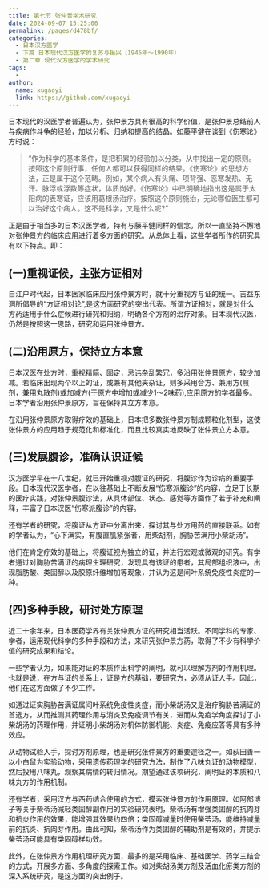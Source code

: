 ```yaml
---
title: 第七节 张仲景学术研究
date: 2024-09-07 15:25:06
permalink: /pages/d478bf/
categories:
  - 日本汉方医学
  - 下篇 日本现代汉方医学的复苏与振兴（1945年～1990年）
  - 第二章 现代汉方医学的学术研究
tags:
  - 
author: 
  name: xugaoyi
  link: https://github.com/xugaoyi
---
```

日本现代的汉医学者普遍认为，张仲景方具有很高的科学价值，是张仲景总结前人与疾病作斗争的经验，加以分析、归纳和提高的结晶。如藤平健在谈到《伤寒论》方时说：
>“作为科学的基本条件，是把积累的经验加以分类，从中找出一定的原则。按照这个原则行事，任何人都可以获得同样的结果。《伤寒论》的思想方法，正是属于这个范畴。例如，某个病人有头痛、项背强、恶寒发热、无汗、脉浮或浮数等症状，体质尚好。《伤寒论》中已明确地指出这是属于太阳病的表寒证，应该用葛根汤治疗。按照这个原则施治，无论哪位医生都可以治好这个病人。这不是科学，又是什么呢?”

正是由于相当多的日本汉医学者，持有与藤平健同样的信念，所以一直坚持不懈地对张仲景方的临床应用进行着多方面的研究。从总体上看，这些学者所作的研究具有以下特点。即：

## (一)重视证候，主张方证相对
自江户时代起，日本医家临床应用张仲景方时，就十分重视方与证的统一。吉益东洞所倡导的“方证相对论”,是这方面研究的突出代表。所谓方证相对，就是对什么方药适用于什么症候进行研究和归纳，明确各个方剂的治疗对象。日本现代汉医，仍然是按照这一思路，研究和运用张仲景方。
## (二)沿用原方，保持立方本意
日本汉医在处方时，重视精简、固定，忌讳杂乱繁冗，多沿用张仲景原方，较少加减。若临床出现两个以上的证，或兼有其他夹杂证，则多采用合方、兼用方(煎剂，兼用丸散剂)或加减方(于原方中增加或减少1～2味药),应用原方的学者最多。日本学者沿用张仲景原方，旨在保持其立方本意。

在沿用张仲景原方取得疗效的基础上，日本把多数张仲景方制成颗粒化剂型，这使张仲景方的应用趋于规范化和标准化，而且比较真实地反映了张仲景立方本意。
## (三)发展腹诊，准确认识证候
汉方医学早在十八世纪，就已开始重视对腹证的研究，将腹诊作为诊病的重要手段。日本现代汉医学者，在以往基础上不断发展“伤寒派腹诊”的内容，立足于长期的医疗实践，对张仲景腹诊法，从具体部位、状态、感觉等方面作了若于补充和阐释，丰富了日本汉医“伤寒派腹诊”的内容。


还有学者的研究，将腹证从方证中分离出来，探讨其与处方用药的直接联系。如有的学者认为，“心下满实，有腹直肌紧张者，用柴胡剂，胸胁苦满用小柴胡汤”。

他们在肯定疗效的基础上，将腹证视为独立的证，并进行宏观或微观的研究。有学者通过对胸胁苦满证的病理生理研究，发现具有该证的患者，其局部组织液中，出现脂肪酸、类固醇以及胶原纤维增加等现象，并认为这是间叶系统免疫性炎症的一种。

## (四)多种手段，研讨处方原理
近二十余年来，日本医药学界有关张仲景方证的研究相当活跃。不同学科的专家、学者，运用现代科学的多种手段和方法，来研究张仲景方药，取得了不少有科学价值的研究成果和结论。

一些学者认为，如果能对证的本质作出科学的阐明，就可以理解方剂的作用机理。也就是说，在方与证的关系上，证是方的基础，要研究方，必须从证人手。因此，他们在这方面做了不少工作。

如通过证实胸胁苦满证属间叶系统免疫性炎症，而小柴胡汤又是治疗胸胁苦满证的首选方，从而推测其药理作用与消炎及免疫调节有关，进而从免疫学角度探讨了小柴胡汤的药理作用，并证明小柴胡汤对机体防御机能、炎症、免疫应答等具有多种效应。

从动物试验入手，探讨方剂原理，也是研究张仲景方的重要途径之一。如荻田善一以小白鼠为实验动物，采用遗传药理学的研究方法，制作了八味丸证的动物模型，然后投用八味丸，观察其病情的转归情况。期望通过该项研究，阐明证的本质和八味丸方的作用机制。

还有学者，采用汉方与西药结合使用的方式，摸索张仲景方的作用原理。如阿部博子等关于柴苓汤减轻类固醇副作用的实验研究表明，柴苓汤有增强类固醇的抗肉芽和抗炎作用的效果，能增强其效果约四倍；类固醇减量时使用柴苓汤，能维持减量前的抗炎、抗肉芽作用。由此可知，柴苓汤作为类固醇的辅助剂是有效的，并提示柴苓汤可能具有类固醇样功效。

此外，在张仲景方作用机理研究方面，最多的是采用临床、基础医学、药学三结合的方式，开展多方面、多角度的探索工作。如对柴胡汤类方剂及活血化瘀类方剂的深入系统研究，是这方面的突出例子。